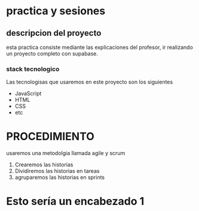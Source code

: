 # practica y sesiones
## descripcion del proyecto
esta practica consiste mediante las explicaciones del profesor, ir realizando un proyecto completo con supabase.
### stack tecnologico
Las tecnologisas que usaremos en este proyecto son los siguientes
- JavaScript
- HTML
- CSS
- etc
# PROCEDIMIENTO
usaremos una metodolgia llamada agile y scrum
1. Crearemos las historias
2. Dividiremos las historias en tareas
3. agruparemos las historias en sprints

Esto sería un encabezado 1
===